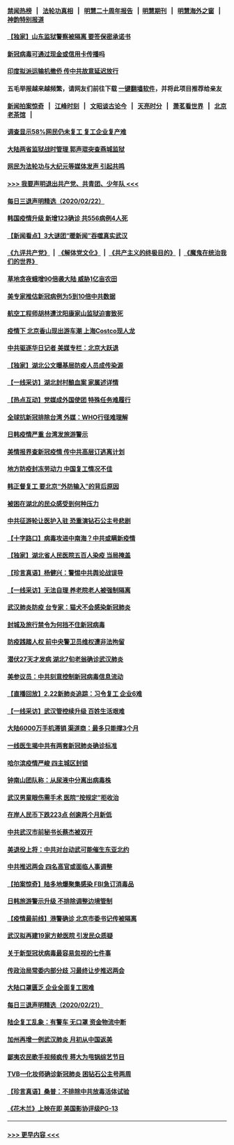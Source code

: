#### [禁闻热榜](热点新闻.md?=0)  &nbsp;&nbsp;|&nbsp;&nbsp; [法轮功真相](https://github.com/gfw-breaker/truth/blob/master/README.md?=0) &nbsp;&nbsp;|&nbsp;&nbsp; [明慧二十周年报告](https://github.com/gfw-breaker/mh-reports/blob/master/README.md?=0) &nbsp;&nbsp;|&nbsp;&nbsp;[明慧期刊](https://github.com/gfw-breaker/mh-qikan) &nbsp;&nbsp;|&nbsp;&nbsp; [明慧海外之窗](https://github.com/gfw-breaker/mh-news/blob/master/README.md?=0) &nbsp;&nbsp;|&nbsp;&nbsp; [神韵特别报道](https://github.com/gfw-breaker/mh-news/blob/master/shenyun.md?=0)
#### [【独家】山东监狱警察被隔离 要签保密承诺书](../pages/nsc413/n11889454.md?t=02231931) 
#### [新冠病毒可通过现金或信用卡传播吗](../pages/nsc413/n11886629.md?t=02231931) 
#### [印度拟派运输机撤侨 传中共故意延迟放行](../pages/nsc413/n11889362.md?t=02231931) 
#### 五毛举报越来越频繁，请网友们前往下载 [一键翻墙软件](https://github.com/gfw-breaker/ssr-accounts)，并将此项目推荐给亲友
#### [新闻拍案惊奇](https://github.com/gfw-breaker/banned-news/blob/master/pages/link4.md) &nbsp;&nbsp;|&nbsp;&nbsp; [江峰时刻](https://github.com/gfw-breaker/banned-news/blob/master/pages/link4.md) &nbsp;&nbsp;|&nbsp;&nbsp; [文昭谈古论今](https://github.com/gfw-breaker/banned-news/blob/master/pages/link4.md) &nbsp;&nbsp;|&nbsp;&nbsp; [天亮时分](https://github.com/gfw-breaker/banned-news/blob/master/pages/link4.md) &nbsp;&nbsp;|&nbsp;&nbsp; [萧茗看世界](https://github.com/gfw-breaker/banned-news/blob/master/pages/link4.md) &nbsp;&nbsp;|&nbsp;&nbsp; [北京老茶馆](https://github.com/gfw-breaker/banned-news/blob/master/pages/link4.md) &nbsp;&nbsp;|&nbsp;&nbsp; 
#### [调查显示58%网民仍未复工 复工企业复产难](../pages/nsc413/n11888866.md?t=02231931) 
#### [大陆两省监狱战时管理 郭声琨突查燕城监狱](../pages/nsc413/n11889113.md?t=02231931) 
#### [网民为法轮功与大纪元等媒体发声 引起共鸣](../pages/nsc413/n11889143.md?t=02231931) 
#### [>>> 我要声明退出共产党、共青团、少年队 <<<](https://github.com/begood0513/goodnews/blob/master/quit/letter.md) 
#### [每日三退声明精选（2020/02/22）](../pages/nsc413/n11889489.md?t=02231931) 
#### [韩国疫情升级 新增123确诊 共556病例4人死](../pages/nsc413/n11888882.md?t=02231931) 
#### [【新闻看点】3大谜团“暖新闻”吞噬真实武汉](../pages/nsc413/n11888400.md?t=02231931) 
#### [《九评共产党》](https://github.com/begood0513/9ping.md/blob/master/README.md) &nbsp;|&nbsp; [《解体党文化》](../../../../jtdwh.md/blob/master/README.md)  &nbsp;|&nbsp; [《共产主义的终极目的》](../../../../gczydzjmd.md/blob/master/README.md) &nbsp;|&nbsp; [《魔鬼在统治我们的世界》](../../../../mgztzwmdsj.md/blob/master/README.md) 
#### [草地贪夜蛾增90倍袭大陆 威胁1亿亩农田](../pages/nsc413/n11888493.md?t=02231931) 
#### [美专家推估新冠病例为5到10倍中共数据](../pages/nsc413/n11884404.md?t=02231931) 
#### [航空工程师胡林遭沈阳康家山监狱迫害致死](../pages/nsc413/n11888407.md?t=02231931) 
#### [疫情下 北京香山现出游车潮 上海Costco现人龙](../pages/nsc413/n11888399.md?t=02231931) 
#### [中共驱逐华日记者 美媒专栏：北京大跃退](../pages/nsc413/n11888453.md?t=02231931) 
#### [【独家】湖北公文曝基层防疫人员成传染源](../pages/nsc413/n11887125.md?t=02231931) 
#### [【一线采访】湖北封村酿血案 家属述详情](../pages/nsc413/n11888368.md?t=02231931) 
#### [【热点互动】党媒成外国使团 特殊任务难履行](../pages/nsc413/n11888306.md?t=02231931) 
#### [全球抗新冠排除台湾 外媒：WHO行径难理解](../pages/nsc413/n11888248.md?t=02231931) 
#### [日韩疫情严重 台湾发旅游警示](../pages/nsc413/n11888371.md?t=02231931) 
#### [美情报界查新冠疫情 传中共高层订逃离计划](../pages/nsc413/n11888161.md?t=02231931) 
#### [地方防疫封冻劳动力 中国复工情况不佳](../pages/nsc413/n11888213.md?t=02231931) 
#### [韩正督复工 要北京“外防输入”的背后原因](../pages/nsc413/n11888026.md?t=02231931) 
#### [被困在湖北的民众感受到何种压力](../pages/nsc413/n11888263.md?t=02231931) 
#### [中共征游轮让医护入驻 恐重演钻石公主号悲剧](../pages/nsc413/n11888077.md?t=02231931) 
#### [【十字路口】病毒攻进中南海？中共或瞒新疫情](../pages/nsc413/n11887894.md?t=02231931) 
#### [【独家】湖北省人民医院五百人染疫 当局掩盖](../pages/nsc413/n11888080.md?t=02231931) 
#### [【珍言真语】杨健兴：警惕中共舆论战误导](../pages/nsc413/n11888131.md?t=02231931) 
#### [【一线采访】无法自理 养老院老人被强制隔离](../pages/nsc413/n11887954.md?t=02231931) 
#### [武汉肺炎防疫 台专家：猫犬不会感染新冠肺炎](../pages/nsc413/n11888041.md?t=02231931) 
#### [封城及旅行禁令为何挡不住新冠病毒](../pages/nsc413/n11888067.md?t=02231931) 
#### [防疫践踏人权 前中央警卫员维权遭非法拘留](../pages/nsc413/n11887653.md?t=02231931) 
#### [潜伏27天才发病 湖北7旬老翁确诊武汉肺炎](../pages/nsc413/n11887996.md?t=02231931) 
#### [美参议员：中共刻意控制新冠病毒信息流动](../pages/nsc413/n11887949.md?t=02231931) 
#### [【直播回放】2.22新肺炎追踪：习令复工 企业6难](../pages/nsc413/n11887888.md?t=02231931) 
#### [【一线采访】武汉管控续升级 百姓生活艰难](../pages/nsc413/n11886970.md?t=02231931) 
#### [大陆6000万手机滞销 渠道商：最多只能撑3个月](../pages/nsc413/n11887539.md?t=02231931) 
#### [一线医生揭中共有两套新冠肺炎确诊标准](../pages/nsc413/n11887560.md?t=02231931) 
#### [哈尔滨疫情严峻 四主城区封锁](../pages/nsc413/n11887651.md?t=02231931) 
#### [钟南山团队称：从尿液中分离出病毒株](../pages/nsc413/n11887606.md?t=02231931) 
#### [武汉男童眼伤需手术 医院“按规定”拒收治](../pages/nsc413/n11887444.md?t=02231931) 
#### [在岸人民币下跌223点 创逾两个月新低](../pages/nsc413/n11887245.md?t=02231931) 
#### [中共武汉市前秘书长蔡杰被双开](../pages/nsc413/n11887385.md?t=02231931) 
#### [美退役上将：中共对台动武可能催生东亚北约](../pages/nsc413/n11887392.md?t=02231931) 
#### [中共推迟两会 四名高官或面临人事调整](../pages/nsc413/n11887347.md?t=02231931) 
#### [【拍案惊奇】陆多地爆聚集感染 FBI急订消毒品](../pages/nsc413/n11887149.md?t=02231931) 
#### [日韩旅游警示升级 不排除调整边境管制](../pages/nsc413/n11887156.md?t=02231931) 
#### [【疫情最前线】港警确诊 北京市委书记传被隔离](../pages/nsc413/n11886872.md?t=02231931) 
#### [武汉拟再建19家方舱医院 引发民众质疑](../pages/nsc413/n11887106.md?t=02231931) 
#### [关于新型冠状病毒最容易忽视的七件事](../pages/nsc413/n11886753.md?t=02231931) 
#### [传政治局常委内部分歧 习最终让步推迟两会](../pages/nsc413/n11887071.md?t=02231931) 
#### [大陆口罩匮乏 企业全面复工困难](../pages/nsc413/n11885241.md?t=02231931) 
#### [每日三退声明精选（2020/02/21）](../pages/nsc413/n11887119.md?t=02231931) 
#### [陆企复工乱象：有警车 无口罩 资金物流中断](../pages/nsc413/n11886914.md?t=02231931) 
#### [加州再增一例武汉肺炎 月初从中国返美](../pages/nsc413/n11886929.md?t=02231931) 
#### [鄙夷农民歌手视频疯传 蒋大为甩锅综艺节目](../pages/nsc413/n11886556.md?t=02231931) 
#### [TVB一化妆师确诊新冠肺炎 困钻石公主号两周](../pages/nsc413/n11884255.md?t=02231931) 
#### [【珍言真语】桑普：不排除中共放毒活体试验](../pages/nsc413/n11886832.md?t=02231931) 
#### [《花木兰》上映在即 美国影协评级PG-13](../pages/nsc413/n11884340.md?t=02231931) 

----
#### [ >>> 更早内容 <<< ](../indexes/nsc413-earlier.md)

